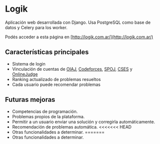 # Logik 

Aplicación web desarrollada con Django. Usa PostgreSQL como base de datos y Celery para los worker.

Podés acceder a esta página en [http://logik.com.ar/](http://logik.com.ar/)

## Características principales
- Sistema de login
- Vinculación de cuentas de [OIAJ](http://juez.oia.unsam.edu.ar/#/overview), [Codeforces](https://codeforces.com/), [SPOJ](https://www.spoj.com/), [CSES](https://cses.fi/) y [OnlineJudge](https://onlinejudge.org/)
- Ranking actualizado de problemas resueltos
- Cada usuario puede recomendar problemas

## Futuras mejoras
- Competencias de programación.
- Problemas propios de la plataforma.
- Permitir a un usuario enviar una solución y corregirla automáticamente.
- Recomendación de problemas automática.
<<<<<<< HEAD
- Otras funcionalidades a determinar.
=======
- Otras funcionalidades a determinar.